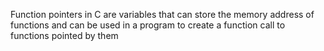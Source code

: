 Function pointers in C are variables that can store the memory address of functions and can be used in a program to create a function call to functions pointed by them
